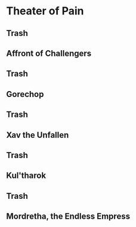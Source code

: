 # Theater of Pain

## Trash

## Affront of Challengers

## Trash

## Gorechop

## Trash

## Xav the Unfallen

## Trash

## Kul'tharok

## Trash

## Mordretha, the Endless Empress
